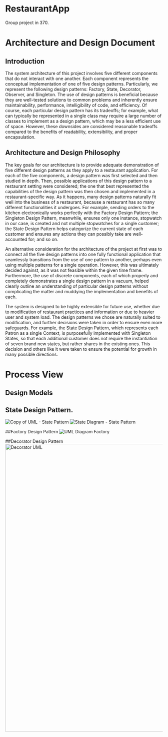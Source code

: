 # RestaurantApp
Group project in 370.


# Architecture and Design Document #

## **Introduction**

The system architecture of this project involves five different components that do not interact with one another. Each component represents the conceptual implementation of one of five design patterns. Particularly, we represent the following design patterns: Factory, State, Decorator, Observer, and Singleton. The use of design patterns is beneficial because they are well-tested solutions to common problems and inherently ensure maintainability, performance, intelligibility of code, and efficiency. Of course, each particular design pattern has its tradeoffs; for example, what can typically be represented in a single class may require a large number of classes to implement as a design pattern, which may be a less efficient use of space. However, these downsides are considered reasonable tradeoffs compared to the benefits of readability, extensibility, and proper encapsulation. 

## **Architecture and Design Philosophy**

The key goals for our architecture is to provide adequate demonstration of five different design patterns as they apply to a restaurant application. For each of the five components, a design pattern was first selected and then studied in depth. Then, possible applications of this design pattern to a restaurant setting were considered; the one that best represented the capabilities of the design pattern was then chosen and implemented in a restaurant-specific way. As it happens, many design patterns naturally fit well into the business of a restaurant, because a restaurant has so many different functionalities it undergoes. For example, sending orders to the kitchen electronically works perfectly with the Factory Design Pattern; the Singleton Design Pattern, meanwhile, ensures only one instance, stopwatch in our case, is created and not multiple stopwatches for a single customer; the State Design Pattern helps categorize the current state of each customer and ensures any actions they can possibly take are well-accounted for; and so on.

An alternative consideration for the architecture of the project at first was to connect all the five design patterns into one fully functional application that seamlessly transitions from the use of one pattern to another, perhaps even using multiple patterns for a single operation. However, this was ultimately decided against, as it was not feasible within the given time frame. Furthermore, the use of discrete components, each of which properly and completely demonstrates a single design pattern in a vacuum, helped clearly outline an understanding of particular design patterns without complicating the matter and muddying the implementation and benefits of each.

The system is designed to be highly extensible for future use, whether due to modification of restaurant practices and information or due to heavier user and system load. The design patterns we chose are naturally suited to modification, and further decisions were taken in order to ensure even more safeguards. For example, the State Design Pattern, which represents each Patron as a single Context, is purposefully implemented with Singleton States, so that each additional customer does not require the instantiation of seven brand new states, but rather shares in the existing ones. This decision and others like it were taken to ensure the potential for growth in many possible directions.


# Process View
## **Design Models**


## **State Design Pattern.**
![Copy of UML - State Pattern](https://user-images.githubusercontent.com/69221395/129102457-1845b925-e8d6-4b7c-ab1b-c1d4bf6eb18c.jpg)
![State Diagram - State Pattern](https://user-images.githubusercontent.com/69221395/129102945-9cf516ba-23c3-4aa8-84db-b394a5bd64ab.jpg)


##Factory Design Pattern
![UML Diagram Factory](https://user-images.githubusercontent.com/69221395/129103113-8d2dac34-33bc-491d-bd67-3e88f1f4d1d2.png)

##Decorator Design Pattern
<img width="920" alt="Decorator UML" src="https://user-images.githubusercontent.com/69221395/129103157-2af5e29a-9f37-4514-a577-7cb7ceb9f373.png">

